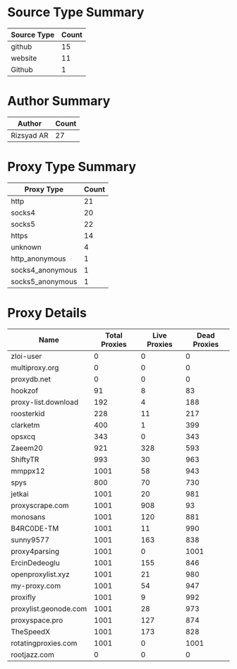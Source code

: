 # Source Type Summary

| Source Type | Count |
|-------------|-------|
| github | 15 |
| website | 11 |
| Github | 1 |


# Author Summary

| Author | Count |
|--------|-------|
| Rizsyad AR | 27 |


# Proxy Type Summary

| Proxy Type | Count |
|------------|-------|
| http | 21 |
| socks4 | 20 |
| socks5 | 22 |
| https | 14 |
| unknown | 4 |
| http_anonymous | 1 |
| socks4_anonymous | 1 |
| socks5_anonymous | 1 |


# Proxy Details

| Name | Total Proxies | Live Proxies | Dead Proxies |
|------|---------------|--------------|---------------|
| zloi-user | 0 | 0 | 0 |
| multiproxy.org | 0 | 0 | 0 |
| proxydb.net | 0 | 0 | 0 |
| hookzof | 91 | 8 | 83 |
| proxy-list.download | 192 | 4 | 188 |
| roosterkid | 228 | 11 | 217 |
| clarketm | 400 | 1 | 399 |
| opsxcq | 343 | 0 | 343 |
| Zaeem20 | 921 | 328 | 593 |
| ShiftyTR | 993 | 30 | 963 |
| mmppx12 | 1001 | 58 | 943 |
| spys | 800 | 70 | 730 |
| jetkai | 1001 | 20 | 981 |
| proxyscrape.com | 1001 | 908 | 93 |
| monosans | 1001 | 120 | 881 |
| B4RC0DE-TM | 1001 | 11 | 990 |
| sunny9577 | 1001 | 163 | 838 |
| proxy4parsing | 1001 | 0 | 1001 |
| ErcinDedeoglu | 1001 | 155 | 846 |
| openproxylist.xyz | 1001 | 21 | 980 |
| my-proxy.com | 1001 | 54 | 947 |
| proxifly | 1001 | 9 | 992 |
| proxylist.geonode.com | 1001 | 28 | 973 |
| proxyspace.pro | 1001 | 127 | 874 |
| TheSpeedX | 1001 | 173 | 828 |
| rotatingproxies.com | 1001 | 0 | 1001 |
| rootjazz.com | 0 | 0 | 0 |
